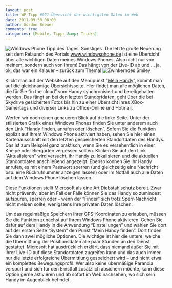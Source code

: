 ```yaml
---
layout: post
title: WP-Tipp #021–Übersicht der wichtigsten Daten im Web
date: 2011-09-30 08:00
author: Gordon Breuer
comments: true
categories: [Mobile, Tipps &amp; Tricks]
---
```

<p><img style="margin: 0px 10px 0px 0px; display: inline; float: left" title="" alt="Windows Phone Tipp des Tages: Sonstiges" align="left" src="http://anheledirwp.blob.core.windows.net/wordpress/2011/09/sonstiges.png" /></p>  <p>Die letzte große Neuerung seit dem Relaunch des Portals <a href="http://www.windowsphone.de">www.windowsphone.de</a> ist eine Übersicht über alle wichtigen Daten meines Windows Phones. Also nicht nur von meinem, sondern auch von Ihrem! Das hängt von der Live-ID ab und … ja, ok, das war ein Kalauer – zurück zum Thema! <img style="border-bottom-style: none; border-left-style: none; border-top-style: none; border-right-style: none" class="wlEmoticon wlEmoticon-winkingsmile" alt="Zwinkerndes Smiley" src="http://anheledirwp.blob.core.windows.net/wordpress/2011/09/wlEmoticon-winkingsmile.png" /></p>  <p>Klickt man auf der Website auf den Menüpunkt “<a href="https://www.windowsphone.com/de-DE/my">Mein Handy</a>”, kommt man auf die gleichnamige Übersichtsseite. Hier findet man alle möglichen Daten, die für Sie “in the cloud” vom Handy synchronisiert und bereitgehalten werden. Das fängt an bei den letzten Standortdaten, geht über die bei Skydrive gesicherten Fotos bis hin zu einer Übersicht Ihres XBox-Gamertags und diverser Links zu Office-Online und Hotmail.</p>  <p>Werfen wir noch einen genaueren Blick auf die linke Seite. Unter der stilisierten Grafik eines Windows Phones finden Sie unter anderem auch den Link “<a href="https://www.windowsphone.com/de-DE/find">Handy finden, anrufen oder löschen</a>”. Sofern Sie die Funktion explizit auf Ihrem Windows Phone aktiviert haben, sehen Sie hier einen Kartenausschnitt mit den letzten gespeicherten Standortdaten des Handys. Das ist zum Beispiel ganz praktisch, wenn Sie es versehentlich in einer Kneipe oder Biergarten vergessen sollten. Klicken Sie auf den Link “Aktualisieren” wird versucht, ihr Handy zu lokalisieren und die aktuellen Standortdaten anschließend angezeigt. Ebenso können Sie Ihr Handy anrufen, es mit einem Passwort sperren (und gleichzeitig eine Nachricht bsp. eine Rückrufnummer anzeigen lassen) oder im Notfall auch alle Daten auf dem Windows Phone löschen lassen.</p>  <p>Diese Funktionen stellt Microsoft als eine Art Diebstahlschutz bereit. Zwar nicht präventiv, aber im Fall der Fälle können Sie das Handy so zumindest aufspüren, sperren oder – wenn der “Finder” sich trotz Sperr-Nachricht nicht melden sollte, wenigstens Ihre privaten Daten löschen. </p>  <p>Um das regelmäßige Speichern Ihrer GPS-Koordinaten zu erlauben, müssen Sie die Funktion zunächst auf Ihrem Windows Phone aktivieren. Gehen Sie dafür auf dem Handy in die Anwendung “Einstellungen” und wählen Sie dort auf der ersten Seite “System” den Punkt “Mein Handy finden”. Dort finden Sie dann zwei mögliche Optionen. Die wichtige ist hier die untere, welche die Übermittlung der Positionsdaten alle paar Stunden an den Dienst gestattet. Microsoft hat ausdrücklich erklärt, dass niemand außer Sie mit Ihrer Live-ID auf diese Standortdaten zugreifen kann und das auch immer nur die letzte erfolgreiche Übermittlung gespeichert wird – und nicht etwa ein komplettes Bewegungsprofil. Wer also keine übermäßige Paranoia verspürt und sich für den Ernstfall zusätzlich absichern möchte, kann diese Option gerne aktivieren und ab sofort im Web nachsehen, wo sich sein Handy im Augenblick befindet.</p>
